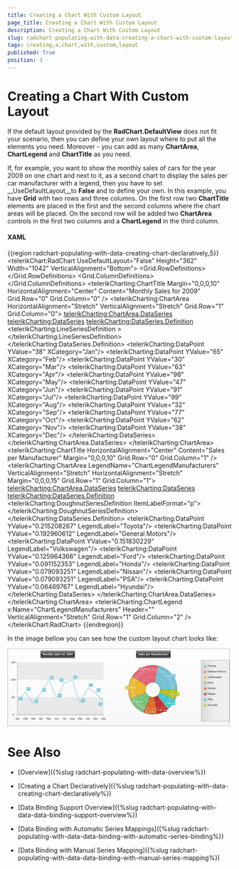 ```yaml
---
title: Creating a Chart With Custom Layout
page_title: Creating a Chart With Custom Layout
description: Creating a Chart With Custom Layout
slug: radchart-populating-with-data-creating-a-chart-with-custom-layout
tags: creating,a,chart,with,custom,layout
published: True
position: 3
---
```


# Creating a Chart With Custom Layout



If the default layout provided by the __RadChart.DefaultView__ does not fit your scenario, then you can define your own layout where to put all the elements you need. Moreover - you can add as many __ChartArea__, __ChartLegend__ and __ChartTitle__ as you need.

If, for example, you want to show the monthly sales of cars for the year 2009 on one chart and next to it, as a second chart to display the sales per car manufacturer with a legend, then you have to set __UseDefaultLayout__to __False__ and to define your own. In this example, you have __Grid__ with two rows and three columns. On the first row two __ChartTitle__ elements are placed in the first and the second columns where the chart areas will be placed. On the second row will be added two __ChartArea__ controls in the first two columns and a __ChartLegend__ in the third column.

#### __XAML__

{{region radchart-populating-with-data-creating-chart-declaratively_5}}
	<telerikChart:RadChart UseDefaultLayout="False" Height="362" Width="1042" VerticalAlignment="Bottom">
	    <Grid VerticalAlignment="Stretch" HorizontalAlignment="Stretch" Margin="10,10,0,20">
	        <Grid.RowDefinitions>
	            <RowDefinition Height="Auto" />
	            <RowDefinition Height="*" />
	        </Grid.RowDefinitions>
	        <Grid.ColumnDefinitions>
	            <ColumnDefinition Width="*" />
	            <ColumnDefinition Width="*" />
	            <ColumnDefinition Width="Auto" />
	        </Grid.ColumnDefinitions>
	        <telerikCharting:ChartTitle Margin="0,0,0,10" HorizontalAlignment="Center" Content="Monthly Sales for 2009" 
	            Grid.Row="0" Grid.Column="0" />
	        <telerikCharting:ChartArea HorizontalAlignment="Stretch" VerticalAlignment="Stretch" 
	            Grid.Row="1" Grid.Column="0">
	            <telerikCharting:ChartArea.DataSeries>
	                <!-- Line Chart -->
	                <telerikCharting:DataSeries>
	                    <telerikCharting:DataSeries.Definition>
	                        <telerikCharting:LineSeriesDefinition >
	                        </telerikCharting:LineSeriesDefinition>
	                    </telerikCharting:DataSeries.Definition>
	                    <telerikCharting:DataPoint YValue="38" XCategory="Jan"/>
	                    <telerikCharting:DataPoint YValue="65" XCategory="Feb"/>
	                    <telerikCharting:DataPoint YValue="30" XCategory="Mar"/>
	                    <telerikCharting:DataPoint YValue="63" XCategory="Apr"/>
	                    <telerikCharting:DataPoint YValue="98" XCategory="May"/>
	                    <telerikCharting:DataPoint YValue="47" XCategory="Jun"/>
	                    <telerikCharting:DataPoint YValue="91" XCategory="Jul"/>
	                    <telerikCharting:DataPoint YValue="99" XCategory="Aug"/>
	                    <telerikCharting:DataPoint YValue="32" XCategory="Sep"/>
	                    <telerikCharting:DataPoint YValue="77" XCategory="Oct"/>
	                    <telerikCharting:DataPoint YValue="62" XCategory="Nov"/>
	                    <telerikCharting:DataPoint YValue="38" XCategory="Dec"/>
	                </telerikCharting:DataSeries>
	            </telerikCharting:ChartArea.DataSeries>
	        </telerikCharting:ChartArea>
	        <telerikCharting:ChartTitle HorizontalAlignment="Center" Content="Sales per Manufacturer"
	            Margin="0,0,0,10" Grid.Row="0" Grid.Column="1" />
	        <telerikCharting:ChartArea LegendName="ChartLegendManufacturers" VerticalAlignment="Stretch" HorizontalAlignment="Stretch" 
	            Margin="0,0,0,15" Grid.Row="1" Grid.Column="1">
	            <telerikCharting:ChartArea.DataSeries>
	                <!-- Doughnut Chart -->
	                <telerikCharting:DataSeries>
	                    <telerikCharting:DataSeries.Definition>
	                        <telerikCharting:DoughnutSeriesDefinition ItemLabelFormat="p">
	                        </telerikCharting:DoughnutSeriesDefinition>
	                    </telerikCharting:DataSeries.Definition>
	                    <telerikCharting:DataPoint YValue="0.215208267" LegendLabel="Toyota"/>
	                    <telerikCharting:DataPoint YValue="0.192960612" LegendLabel="General Motors"/>
	                    <telerikCharting:DataPoint YValue="0.151830229" LegendLabel="Volkswagen"/>
	                    <telerikCharting:DataPoint YValue="0.125964366" LegendLabel="Ford"/>
	                    <telerikCharting:DataPoint YValue="0.091152353" LegendLabel="Honda"/>
	                    <telerikCharting:DataPoint YValue="0.079093251" LegendLabel="Nissan"/>
	                    <telerikCharting:DataPoint YValue="0.079093251" LegendLabel="PSA"/>
	                    <telerikCharting:DataPoint YValue="0.06469767" LegendLabel="Hyundai"/>
	                </telerikCharting:DataSeries>
	            </telerikCharting:ChartArea.DataSeries>
	        </telerikCharting:ChartArea>
	        <telerikCharting:ChartLegend x:Name="ChartLegendManufacturers" Header="" VerticalAlignment="Stretch" 
	            Grid.Row="1" Grid.Column="2" />
	    </Grid>
	</telerikChart:RadChart>
	{{endregion}}



In the image bellow you can see how the custom layout chart looks like:

![](images/RadChart_PopulatingWithData_CreatingChartDeclaratively_030.png)

# See Also

 * [Overview]({%slug radchart-populating-with-data-overview%})

 * [Creating a Chart Declaratively]({%slug radchart-populating-with-data-creating-chart-declaratively%})

 * [Data Binding Support Overview]({%slug radchart-populating-with-data-data-binding-support-overview%})

 * [Data Binding with Automatic Series Mappings]({%slug radchart-populating-with-data-data-binding-with-automatic-series-binding%})

 * [Data Binding with Manual Series Mapping]({%slug radchart-populating-with-data-data-binding-with-manual-series-mapping%})
